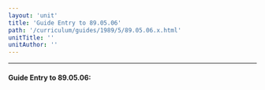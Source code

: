 ```yaml
---
layout: 'unit'
title: 'Guide Entry to 89.05.06'
path: '/curriculum/guides/1989/5/89.05.06.x.html'
unitTitle: ''
unitAuthor: ''
---
```


<body>
<hr/>
 <h4>
  Guide Entry to 89.05.06:
 </h4>
</body>
